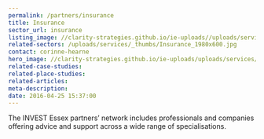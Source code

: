 ```yaml
---
permalink: /partners/insurance
title: Insurance
sector_url: insurance
listing_image: //clarity-strategies.github.io/ie-uploads//uploads/services/Insurance_555x333.jpg
related-sectors: /uploads/services/_thumbs/Insurance_1980x600.jpg
contact: corinne-hearne
hero_image: //clarity-strategies.github.io/ie-uploads/uploads/services/Accountants_1980x600.jpg
related-case-studies:
related-place-studies:
related-articles:
meta-description:
date: 2016-04-25 15:37:00
---
```

The INVEST Essex partners’ network includes professionals and companies offering advice and support across a wide range of specialisations.